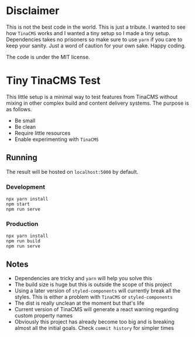 # Disclaimer
This is not the best code in the world. This is just a tribute. I wanted to see how `TinaCMS` works and I wanted a tiny setup so I made a tiny setup. Dependencies takes no prisoners so make sure to use `yarn` if you care to keep your sanity. Just a word of caution for your own sake. Happy coding.

The code is under the MIT license.

# Tiny TinaCMS Test
This little setup is a minimal way to test features from TinaCMS without mixing in other complex build and content delivery systems. The purpose is as follows.
* Be small
* Be clean
* Require little resources
* Enable experimenting with `TinaCMS`

## Running
The result will be hosted on `localhost:5000` by default.

### Development
```
npx yarn install
npm start
npm run serve
```

### Production
```
npx yarn install
npm run build
npm run serve
```

## Notes
* Dependencies are tricky and `yarn` will help you solve this
* The build size is huge but this is outside the scope of this project
* Using a later version of `styled-components` will currently break all the styles. This is either a problem with `TinaCMS` or `styled-components`
* The dist is really unclean at the moment but that's life
* Current version of TinaCMS will generate a react warning regarding custom property names
* Obviously this project has already become too big and is breaking almost all the initial goals. Check `commit history` for simpler times